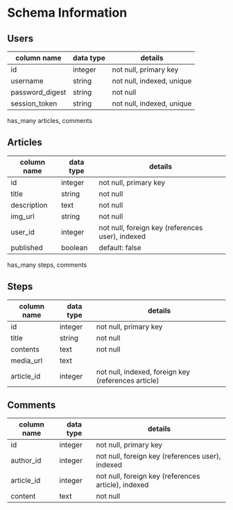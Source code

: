 # Schema Information

## Users
column name     | data type | details
----------------|-----------|-----------------------
id              | integer   | not null, primary key
username        | string    | not null, indexed, unique
password_digest | string    | not null
session_token   | string    | not null, indexed, unique

has_many articles, comments

## Articles
column name  | data type | details
-------------|-----------|-----------------------
id           | integer   | not null, primary key
title        | string    | not null
description  | text      | not null
img_url      | string    | not null
user_id      | integer   | not null, foreign key (references user), indexed
published    | boolean   | default: false
has_many steps, comments

## Steps
column name  | data type | details
-------------|-----------|-----------------------
id           | integer   | not null, primary key
title        | string    | not null
contents     | text      | not null
media_url    | text      |
article_id   | integer   | not null, indexed, foreign key (references article)

## Comments

column name  | data type | details
-------------|-----------|-----------------------
id           | integer   | not null, primary key
author_id    | integer   | not null, foreign key (references user), indexed
article_id   | integer   | not null, foreign key (references article), indexed
content      | text      | not null
